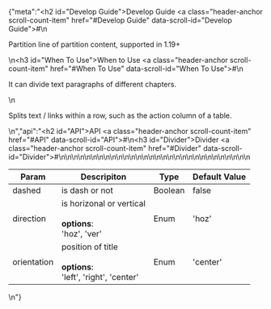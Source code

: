 {"meta":"<h2 id=\"Develop Guide\">Develop Guide <a class=\"header-anchor scroll-count-item\" href=\"#Develop Guide\" data-scroll-id=\"Develop Guide\">#</a></h2>\n<p>Partition line of partition content, supported in 1.19+</p>\n<h3 id=\"When To Use\">When to Use <a class=\"header-anchor scroll-count-item\" href=\"#When To Use\" data-scroll-id=\"When To Use\">#</a></h3>\n<p>It can divide text paragraphs of different chapters.</p>\n<p>Splits text / links within a row, such as the action column of a table.</p>\n","api":"<h2 id=\"API\">API <a class=\"header-anchor scroll-count-item\" href=\"#API\" data-scroll-id=\"API\">#</a></h2>\n<h3 id=\"Divider\">Divider <a class=\"header-anchor scroll-count-item\" href=\"#Divider\" data-scroll-id=\"Divider\">#</a></h3>\n<table>\n<thead>\n<tr>\n<th>Param</th>\n<th>Descripiton</th>\n<th>Type</th>\n<th>Default Value</th>\n</tr>\n</thead>\n<tbody>\n<tr>\n<td>dashed</td>\n<td>is dash or not</td>\n<td>Boolean</td>\n<td>false</td>\n</tr>\n<tr>\n<td>direction</td>\n<td>is horizonal or vertical<br><br><strong>options</strong>:<br>&apos;hoz&apos;, &apos;ver&apos;</td>\n<td>Enum</td>\n<td>&apos;hoz&apos;</td>\n</tr>\n<tr>\n<td>orientation</td>\n<td>position of title<br><br><strong>options</strong>:<br>&apos;left&apos;, &apos;right&apos;, &apos;center&apos;</td>\n<td>Enum</td>\n<td>&apos;center&apos;</td>\n</tr>\n</tbody>\n</table>\n"}